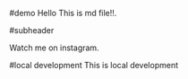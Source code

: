 #demo 
Hello
This is md file!!.

#subheader

Watch me on instagram.

#local development
This is local development